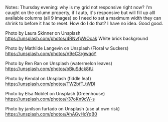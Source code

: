 







Notes: Thursday evening: 
why is my grid not responsive right now? I'm caught on the column property, if I auto, it's responsive but will fill up alll
avaliable columns (all 9 images) so I need to set a maximum width they can shrink to before it has to reset. How do I do that? I have no idea. Good good. 

Photo by Laura Skinner on Unsplash
https://unsplash.com/photos/4RNvfpWOcak
White brick background


Photo by Mathilde Langevin on Unsplash (Floral w Suckers)
https://unsplash.com/photos/V9eC3rgwqoY


Photo by Ren Ran on Unsplash (watermelon leaves)
https://unsplash.com/photos/bBiuSdck8tU

Photo by Kendal on Unsplash (fiddle leaf)
https://unsplash.com/photos/TW2bfT_tWDI

Photo by Elsa Noblet on Unsplash (Greenhouse)
https://unsplash.com/photos/r37oKn9cW-s

Photo by janilson furtado on Unsplash (use at own risk)
https://unsplash.com/photos/AhAGyHoYqB0


